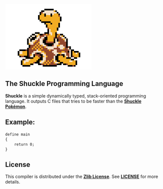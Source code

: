 <img src="media/shuckle.gif">

## The Shuckle Programming Language
**Shuckle** is a simple dynamically typed, stack-oriented programming language. It outputs C files that tries to be faster than the [**Shuckle Pokémon**](https://www.pokemon.com/us/pokedex/shuckle).

## Example:
```
define main
{
    return 0;
}
```

## License
This compiler is distributed under the [**Zlib License**](https://opensource.org/licenses/Zlib). See [**LICENSE**](https://github.com/ryaangu/shuckle/blob/main/LICENSE) for more details.
